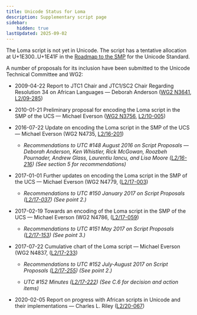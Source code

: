 ```yaml
---
title: Unicode Status for Loma
description: Supplementary script page
sidebar:
    hidden: true
lastUpdated: 2025-09-02
---
```


The Loma script is not yet in Unicode. The script has a tentative allocation at U+1E300..U+1E41F in the [Roadmap to the SMP](http://www.unicode.org/roadmaps/smp/) for the Unicode Standard.

[comment]: # (end of intro)

[comment]: # (start of blocks)



[comment]: # (end of blocks)

[comment]: # (start of chars)



[comment]: # (end of chars)

[comment]: # (start of rest)

A number of proposals for its inclusion have been submitted to the Unicode Technical Committee and WG2:

- 2009-04-22 Report to JTC1 Chair and JTC1/SC2 Chair Regarding Resolution 34 on African Languages — Deborah Anderson ([WG2 N3641](https://www.unicode.org/wg2/docs/n3641.pdf), [L2/09-285](http://www.unicode.org/cgi-bin/GetMatchingDocs.pl?L2/09-285))

- 2010-01-21 Preliminary proposal for encoding the Loma script in the SMP of the UCS — Michael Everson ([WG2 N3756](https://www.unicode.org/wg2/docs/n3756.pdf), [L2/10-005](http://www.unicode.org/cgi-bin/GetMatchingDocs.pl?L2/10-005))

- 2016-07-22 Update on encoding the Loma script in the SMP of the UCS — Michael Everson (WG2 N4735, [L2/16-201](http://www.unicode.org/cgi-bin/GetMatchingDocs.pl?L2/16-201))

  - _Recommendations to UTC #148 August 2016 on Script Proposals — Deborah Anderson, Ken Whistler, Rick McGowan, Roozbeh Pournader, Andrew Glass, Laurentiu Iancu, and Lisa Moore ([L2/16-216](http://www.unicode.org/cgi-bin/GetMatchingDocs.pl?L2/16-216)) (See section 5 for recommendations)_

- 2017-01-01 Further updates on encoding the Loma script in the SMP of the UCS — Michael Everson (WG2 N4779, ([L2/17-003](http://www.unicode.org/cgi-bin/GetMatchingDocs.pl?L2/17-003))

  - _Recommendations to UTC #150 January 2017 on Script Proposals ([L2/17-037](http://www.unicode.org/L2/L2017/17037-script-ad-hoc.pdf)) (See point 2.)_

- 2017-02-19 Towards an encoding of the Loma script in the SMP of the UCS — Michael Everson (WG2 N4786, ([L2/17-059](http://www.unicode.org/cgi-bin/GetMatchingDocs.pl?L2/17-059))

  - _Recommendations to UTC #151 May 2017 on Script Proposals ([L2/17-153](http://www.unicode.org/cgi-bin/GetMatchingDocs.pl?L2/17-153)) (See point 3.)_

- 2017-07-22 Cumulative chart of the Loma script — Michael Everson (WG2 N4837, ([L2/17-233](http://www.unicode.org/cgi-bin/GetMatchingDocs.pl?L2/17-233))

  - _Recommendations to UTC #152 July-August 2017 on Script Proposals ([L2/17-255](http://www.unicode.org/L2/L2017/17255-script-ad-hoc.pdf)) (See point 2.)_

  - _UTC #152 Minutes ([L2/17-222](http://www.unicode.org/L2/L2017/17222.htm)) (See C.6 for decision and action items)_

- 2020-02-05 Report on progress with African scripts in Unicode and their implementations — Charles L. Riley ([L2/20-067](http://www.unicode.org/cgi-bin/GetMatchingDocs.pl?L2/20-067))
